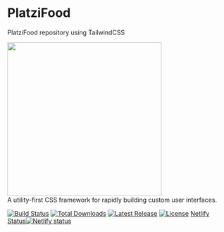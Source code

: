 # PlatziFood
PlatziFood repository using TailwindCSS

<p>
    <a href="https://tailwindcss.com/" target="_blank"><img width="350" src="https://refactoringui.nyc3.cdn.digitaloceanspaces.com/tailwind-logo.svg"></a><br>
    A utility-first CSS framework for rapidly building custom user interfaces.
</p>

<p>
    <a href="https://travis-ci.org/tailwindcss/tailwindcss"><img src="https://img.shields.io/travis/tailwindcss/tailwindcss/master.svg" alt="Build Status"></a>
    <a href="https://www.npmjs.com/package/tailwindcss"><img src="https://img.shields.io/npm/dt/tailwindcss.svg" alt="Total Downloads"></a>
    <a href="https://github.com/tailwindcss/tailwindcss/releases"><img src="https://img.shields.io/npm/v/tailwindcss.svg" alt="Latest Release"></a>
    <a href="https://github.com/tailwindcss/tailwindcss/blob/master/LICENSE"><img src="https://img.shields.io/npm/l/tailwindcss.svg" alt="License"></a>
    <a href="https://api.netlify.com/api/v1/badges/93469020-b2fa-479a-abdb-f86fe5e2de10/deploy-status">Netlify Status<img src="https://app.netlify.com/sites/platzifood/deploys" alt="Netlify status"></a>
</p>
